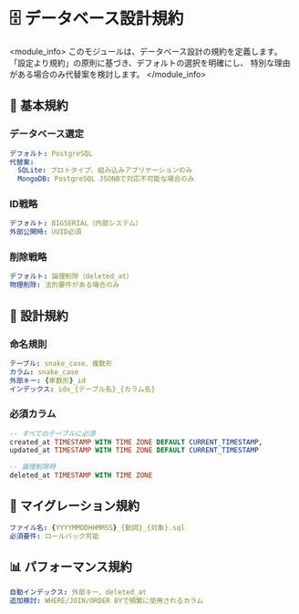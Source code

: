 # 🗄️ データベース設計規約

<module_info>
このモジュールは、データベース設計の規約を定義します。
「設定より規約」の原則に基づき、デフォルトの選択を明確にし、
特別な理由がある場合のみ代替案を検討します。
</module_info>

## 📐 基本規約

### データベース選定

```yaml
デフォルト: PostgreSQL
代替案:
  SQLite: プロトタイプ、組み込みアプリケーションのみ
  MongoDB: PostgreSQL JSONBで対応不可能な場合のみ
```

### ID戦略

```yaml
デフォルト: BIGSERIAL（内部システム）
外部公開時: UUID必須
```

### 削除戦略

```yaml
デフォルト: 論理削除（deleted_at）
物理削除: 法的要件がある場合のみ
```

## 📐 設計規約

### 命名規則

```yaml
テーブル: snake_case、複数形
カラム: snake_case
外部キー: {単数形}_id
インデックス: idx_{テーブル名}_{カラム名}
```

### 必須カラム

```sql
-- すべてのテーブルに必須
created_at TIMESTAMP WITH TIME ZONE DEFAULT CURRENT_TIMESTAMP,
updated_at TIMESTAMP WITH TIME ZONE DEFAULT CURRENT_TIMESTAMP

-- 論理削除時
deleted_at TIMESTAMP WITH TIME ZONE
```

## 🔄 マイグレーション規約

```yaml
ファイル名: {YYYYMMDDHHMMSS}_{動詞}_{対象}.sql
必須要件: ロールバック可能
```

## 📊 パフォーマンス規約

```yaml
自動インデックス: 外部キー、deleted_at
追加検討: WHERE/JOIN/ORDER BYで頻繁に使用されるカラム
```